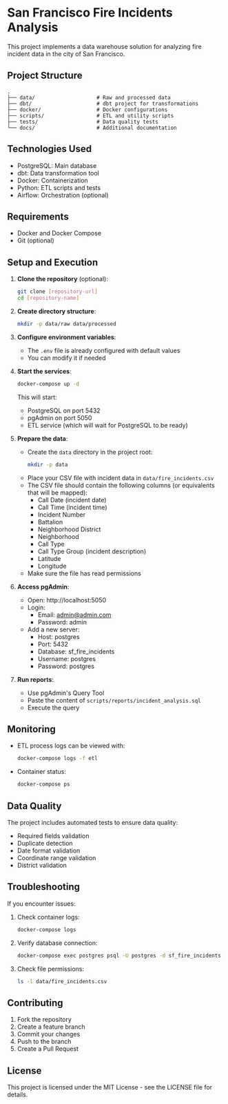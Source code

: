 # San Francisco Fire Incidents Analysis

This project implements a data warehouse solution for analyzing fire incident data in the city of San Francisco.

## Project Structure

```
.
├── data/                    # Raw and processed data
├── dbt/                     # dbt project for transformations
├── docker/                  # Docker configurations
├── scripts/                 # ETL and utility scripts
├── tests/                   # Data quality tests
└── docs/                    # Additional documentation
```

## Technologies Used

- PostgreSQL: Main database
- dbt: Data transformation tool
- Docker: Containerization
- Python: ETL scripts and tests
- Airflow: Orchestration (optional)

## Requirements

- Docker and Docker Compose
- Git (optional)

## Setup and Execution

1. **Clone the repository** (optional):
   ```bash
   git clone [repository-url]
   cd [repository-name]
   ```

2. **Create directory structure**:
   ```bash
   mkdir -p data/raw data/processed
   ```

3. **Configure environment variables**:
   - The `.env` file is already configured with default values
   - You can modify it if needed

4. **Start the services**:
   ```bash
   docker-compose up -d
   ```

   This will start:
   - PostgreSQL on port 5432
   - pgAdmin on port 5050
   - ETL service (which will wait for PostgreSQL to be ready)

5. **Prepare the data**:
   - Create the `data` directory in the project root:
     ```bash
     mkdir -p data
     ```
   - Place your CSV file with incident data in `data/fire_incidents.csv`
   - The CSV file should contain the following columns (or equivalents that will be mapped):
     - Call Date (incident date)
     - Call Time (incident time)
     - Incident Number
     - Battalion
     - Neighborhood District
     - Neighborhood
     - Call Type
     - Call Type Group (incident description)
     - Latitude
     - Longitude
   - Make sure the file has read permissions

6. **Access pgAdmin**:
   - Open: http://localhost:5050
   - Login:
     - Email: admin@admin.com
     - Password: admin
   - Add a new server:
     - Host: postgres
     - Port: 5432
     - Database: sf_fire_incidents
     - Username: postgres
     - Password: postgres

7. **Run reports**:
   - Use pgAdmin's Query Tool
   - Paste the content of `scripts/reports/incident_analysis.sql`
   - Execute the query

## Monitoring

- ETL process logs can be viewed with:
  ```bash
  docker-compose logs -f etl
  ```

- Container status:
  ```bash
  docker-compose ps
  ```

## Data Quality

The project includes automated tests to ensure data quality:

- Required fields validation
- Duplicate detection
- Date format validation
- Coordinate range validation
- District validation

## Troubleshooting

If you encounter issues:

1. Check container logs:
   ```bash
   docker-compose logs
   ```

2. Verify database connection:
   ```bash
   docker-compose exec postgres psql -U postgres -d sf_fire_incidents
   ```

3. Check file permissions:
   ```bash
   ls -l data/fire_incidents.csv
   ```

## Contributing

1. Fork the repository
2. Create a feature branch
3. Commit your changes
4. Push to the branch
5. Create a Pull Request

## License

This project is licensed under the MIT License - see the LICENSE file for details. 